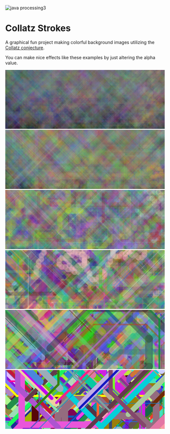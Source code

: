 ![java processing3](https://img.shields.io/badge/java-processing3-orange)

# Collatz Strokes

A graphical fun project making colorful background images utilizing the [Collatz conjecture](https://en.wikipedia.org/wiki/Collatz_conjecture).

You can make nice effects like these examples by just altering the alpha value.

![Example 1 - Alpha 8](examples/save-8.png)
![Example 2 - Alpha 16](examples/save-16.png)
![Example 3 - Alpha 32](examples/save-32.png)
![Example 4 - Alpha 64](examples/save-64.png)
![Example 5 - Alpha 128](examples/save-128.png)
![Example 6 - Alpha 255](examples/save-255.png)

